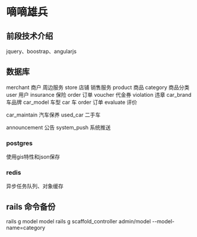 # 嘀嘀雄兵

## 前段技术介绍
jquery、boostrap、angularjs

## 数据库
merchant 商户 周边服务
store 店铺 销售服务
product 商品
category 商品分类
user 用户
insurance 保险
order 订单
voucher 代金券
violation 违章
car_brand 车品牌
car_model 车型
car 车
order 订单
evaluate 评价

car_maintain 汽车保养
used_car 二手车

announcement 公告
system_push 系统推送

### postgres
使用gis特性和json保存

### redis
异步任务队列、对象缓存

## rails 命令备份
rails g model model
rails g scaffold_controller admin/model --model-name=category
